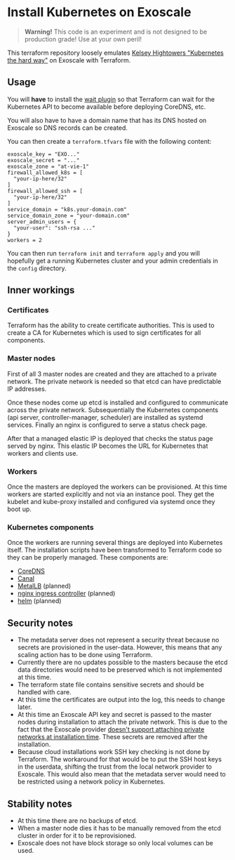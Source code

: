 # Install Kubernetes on Exoscale

> **Warning!** This code is an experiment and is not designed to be production grade! Use at your own peril!

This terraform repository loosely emulates
[Kelsey Hightowers "Kubernetes the hard way"](https://github.com/kelseyhightower/kubernetes-the-hard-way) on Exoscale
with Terraform.

## Usage

You will **have** to install the [wait plugin](https://github.com/janoszen/terraform-provider-wait) so that Terraform
can wait for the Kubernetes API to become available before deploying CoreDNS, etc.

You will also have to have a domain name that has its DNS hosted on Exoscale so DNS records can be created.

You can then create a `terraform.tfvars` file with the following content:

```
exoscale_key = "EXO..."
exoscale_secret = "..."
exoscale_zone = "at-vie-1"
firewall_allowed_k8s = [
  "your-ip-here/32"
]
firewall_allowed_ssh = [
  "your-ip-here/32"
]
service_domain = "k8s.your-domain.com"
service_domain_zone = "your-domain.com"
server_admin_users = {
  "your-user": "ssh-rsa ..."
}
workers = 2
```

You can then run `terraform init` and `terraform apply` and you will hopefully get a running Kubernetes cluster and
your admin credentials in the `config` directory.

## Inner workings

### Certificates

Terraform has the ability to create certificate authorities. This is used to create a CA for Kubernetes which is used
to sign certificates for all components.

### Master nodes

First of all 3 master nodes are created and they are attached to a private network. The private network is needed
so that etcd can have predictable IP addresses.

Once these nodes come up etcd is installed and configured to communicate across the private network. Subsequentially
the Kubernetes components (api server, controller-manager, scheduler) are installed as systemd services. Finally
an nginx is configured to serve a status check page.

After that a managed elastic IP is deployed that checks the status page served by nginx. This elastic IP becomes the
URL for Kubernetes that workers and clients use.

### Workers

Once the masters are deployed the workers can be provisioned. At this time workers are started explicitly and not via 
an instance pool. They get the kubelet and kube-proxy installed and configured via systemd once they boot up.

### Kubernetes components

Once the workers are running several things are deployed into Kubernetes itself. The installation scripts have been
transformed to Terraform code so they can be properly managed. These components are:

- [CoreDNS](https://coredns.io/)
- [Canal](https://docs.projectcalico.org/getting-started/kubernetes/flannel/flannel)
- [MetalLB](https://metallb.universe.tf/) (planned)
- [nginx ingress controller](https://github.com/kubernetes/ingress-nginx) (planned)
- [helm](https://helm.sh/) (planned)

## Security notes

- The metadata server does not represent a security threat because no secrets are provisioned in the user-data. However,
  this means that any scaling action has to be done using Terraform.
- Currently there are no updates possible to the masters because the etcd data directories would need to be preserved
  which is not implemented at this time.
- The terraform state file contains sensitive secrets and should be handled with care.
- At this time the certificates are output into the log, this needs to change later.
- At this time an Exoscale API key and secret is passed to the master nodes during installation to attach the private
  network. This is due to the fact that the Exoscale provider [doesn't support attaching private networks at
  installation time](https://github.com/terraform-providers/terraform-provider-exoscale/issues/48). These secrets
  are removed after the installation.
- Because cloud installations work SSH key checking is not done by Terraform. The workaround for that would be
  to put the SSH host keys in the userdata, shifting the trust from the local network provider to Exoscale. This would
  also mean that the metadata server would need to be restricted using a network policy in Kubernetes.

## Stability notes

- At this time there are no backups of etcd.
- When a master node dies it has to be manually removed from the etcd cluster in order for it to be reprovisioned.
- Exoscale does not have block storage so only local volumes can be used.

